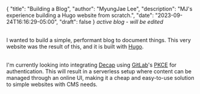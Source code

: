{
   "title": "Building a Blog",
   "author": "MyungJae Lee",
   "description": "MJ's experience building a Hugo website from scratch.",
   "date": "2023-09-24T16:16:29-05:00",
   "draft": false
}
*active blog - will be edited*  
&nbsp;

I wanted to build a simple, performant blog to document things. This very website was the result of this, and it is built with [Hugo](https://gohugo.io).  
&nbsp;

I'm currently looking into integrating [Decap](https://decapcms.org) using [GitLab](https://gitlab.com)'s [PKCE](https://docs.gitlab.com/ee/api/oauth2.html#authorization-code-with-proof-key-for-code-exchange-pkce) for authentication. This will result in a serverless setup where content can be managed through an online UI, making it a cheap and easy-to-use solution to simple websites with CMS needs. 